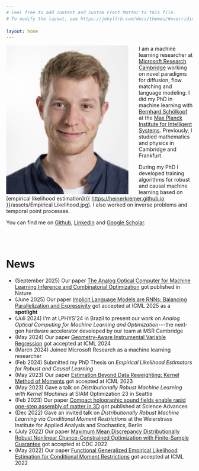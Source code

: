 ```yaml
---
# Feel free to add content and custom Front Matter to this file.
# To modify the layout, see https://jekyllrb.com/docs/themes/#overriding-theme-defaults

layout: home
---
```




<img src="assets/image_website.jpg" width="330" style="float: left; margin-right: 2em;">

I am a machine learning researcher at [Microsoft Research Cambridge](https://www.microsoft.com/en-us/research/people/t-hkremer/?msockid=1c7319144a8c69541ab70d2e4be3688c) working on novel paradigms for diffusion, flow matching and language modeling. I did my PhD in machine learning with [Bernhard Schölkopf](https://scholar.google.com/citations?user=DZ-fHPgAAAAJ) at the [Max Planck Institute for Intelligent Systems](https://ei.is.mpg.de/person/hkremer). Previously, I studied mathematics and physics in Cambridge and Frankfurt.

During my PhD I developed training algorithms for robust and causal machine learning based on [empirical likelihood estimation]({{ https://heinerkremer.github.io }}/assets/Empirical Likelihood.jpg). I also worked on inverse problems and temporal point processes.

<!-- Check out my [Publications page](/research/) for details.  -->

You can find me on [Github](https://github.com/HeinerKremer), [LinkedIn](https://www.linkedin.com/in/heiner-kremer-6b9904165/) and [Google Scholar](https://scholar.google.com/citations?user=I_9TrpgAAAAJ&hl=en).

<br/><br/>

# News
* (September 2025) Our paper [The Analog Optical Computer for Machine Learning Inference and Combinatorial Optimization](https://www.nature.com/articles/s41586-025-09430-z) got published in Nature
* (June 2025) Our paper [Implicit Language Models are RNNs: Balancing Parallelization and Expressivity](https://arxiv.org/abs/2502.07827) got accepted at ICML 2025 as a **spotlight**
* (Juli 2024) I'm at LPHYS'24 in Brazil to present our work on *Analog Optical Computing for Machine Learning and Optimization*---the next-gen hardware accelerator developed by our team at MSR Cambridge
* (May 2024) Our paper [Geometry-Aware Instrumental Variable Regression](https://arxiv.org/abs/2405.11633v1) got accepted at ICML 2024
* (March 2024) Joined Microsoft Research as a machine learning researcher
* (Feb 2024) Submitted my PhD Thesis on *Empirical Likelihood Estimators for Robust and Causal Learning*
* (May 2023) Our paper [Estimation Beyond Data Reweighting: Kernel Method of Moments](https://arxiv.org/abs/2305.10898) got accepted at ICML 2023
* (May 2023) Gave a talk on *Distributionally Robust Machine Learning with Kernel Machines* at SIAM Optimization 23 in Seattle
* (Feb 2023) Our paper [Compact holographic sound fields enable rapid one-step assembly of matter in 3D](https://www.science.org/doi/abs/10.1126/sciadv.adf6182) got published at Science Advances
* (Dec 2022) Gave an invited talk on *Distributionally Robust Machine Learning via Conditional Moment Restrictions* at the Weierstrass Institute for Applied Analysis and Stochastics, Berlin
* (July 2022) Our paper [Maximum Mean Discrepancy Distributionally Robust Nonlinear Chance-Constrained Optimization with Finite-Sample Guarantee](https://arxiv.org/abs/2204.11564) got accepted at CDC 2022
* (May 2022) Our paper [Functional Generalized Empirical Likelihood Estimation for Conditional Moment Restrictions](https://arxiv.org/abs/2207.04771) got accepted at ICML 2022